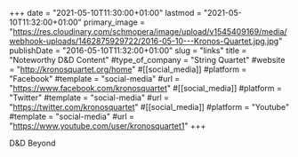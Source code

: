 +++
date = "2021-05-10T11:30:00+01:00"
lastmod = "2021-05-10T11:32:00+01:00"
primary_image = "https://res.cloudinary.com/schmopera/image/upload/v1545409169/media/webhook-uploads/1462875929722/2016-05-10---Kronos-Quartet.jpg.jpg"
publishDate = "2016-05-10T11:32:00+01:00"
slug = "links"
title = "Noteworthy D&D Content"
#type_of_company = "String Quartet"
#website = "http://kronosquartet.org/home"
#[[social_media]]
#platform = "Facebook"
#template = "social-media"
#url = "https://www.facebook.com/kronosquartet"
#[[social_media]]
#platform = "Twitter"
#template = "social-media"
#url = "https://twitter.com/kronosquartet"
#[[social_media]]
#platform = "Youtube"
#template = "social-media"
#url = "https://www.youtube.com/user/kronosquartet1"
+++

D&D Beyond

